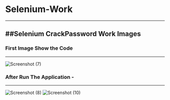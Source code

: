 # Selenium-Work
-------------------------

##Selenium CrackPassword Work  Images  
---------------------------------------
###  First Image Show the Code
-------------------------------------
![Screenshot (7)](https://user-images.githubusercontent.com/78407424/108954555-fbfe9380-7692-11eb-95dc-4e950451ff6a.png)
###  After Run The Application -
-----------------------------------
![Screenshot (8)](https://user-images.githubusercontent.com/78407424/108954571-0325a180-7693-11eb-8d3a-fa1b970b0704.png)
![Screenshot (10)](https://user-images.githubusercontent.com/78407424/108954587-0882ec00-7693-11eb-9b6a-39746f1e5917.png)
